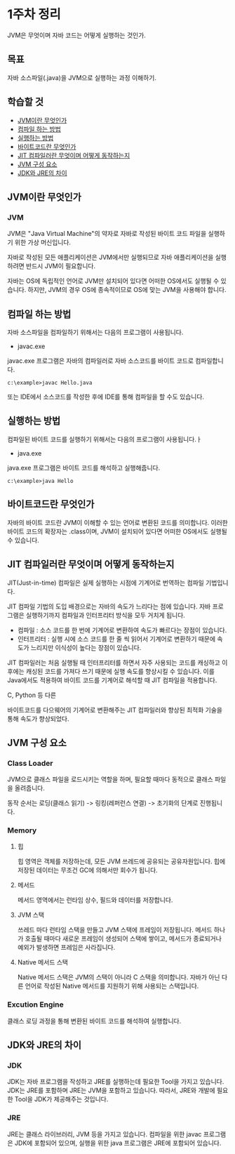 # 1주차 정리

JVM은 무엇이며 자바 코드는 어떻게 실행하는 것인가.

## 목표

자바 소스파일(.java)을 JVM으로 실행하는 과정 이해하기.

## 학습할 것

- [JVM이란 무엇인가](#-JVM이란-무엇인가)
- [컴파일 하는 방법](#-컴파일-하는-방법)
- [실행하는 방법](#-실행하는-방법)
- [바이트코드란 무엇인가](#-바이트코드란-무엇인가)
- [JIT 컴파일러란 무엇이며 어떻게 동작하는지](#-JIT-컴파일러란-무엇이며-어떻게-동작하는지)
- [JVM 구성 요소](#-JVM-구성-요소)
- [JDK와 JRE의 차이](#-JDK와)

## JVM이란 무엇인가

### JVM

JVM은 "Java Virtual Machine"의 약자로 자바로 작성된 바이트 코드 파일을 실행하기 위한 가상 머신입니다.

자바로 작성된 모든 애플리케이션은 JVM에서만 실행되므로 자바 애플리케이션을 실행하려면 반드시 JVM이 필요합니다.

자바는 OS에 독립적인 언어로 JVM만 설치되어 있다면 어떠한 OS에서도 실행될 수 있습니다. 하지만, JVM의 경우 OS에 종속적이므로 OS에 맞는 JVM을 사용해야 합니다.

## 컴파일 하는 방법

자바 소스파일을 컴파일하기 위해서는 다음의 프로그램이 사용됩니다.

- javac.exe

javac.exe 프로그램은 자바의 컴파일러로 자바 소스코드를 바이트 코드로 컴파일합니다.

`c:\example>javac Hello.java`

또는 IDE에서 소스코드를 작성한 후에 IDE를 통해 컴파일을 할 수도 있습니다.

## 실행하는 방법

컴파일된 바이트 코드를 실행하기 위해서는 다음의 프로그램이 사용됩니다.ㅏ

- java.exe

java.exe 프로그램은 바이트 코드를 해석하고 실행해줍니다.

`c:\example>java Hello`

## 바이트코드란 무엇인가

자바의 바이트 코드란 JVM이 이해할 수 있는 언어로 변환된 코드를 의미합니다. 이러한 바이트 코드의 확장자는 .class이며, JVM이 설치되어 있다면 어떠한 OS에서도 실행될 수 있습니다.

## JIT 컴파일러란 무엇이며 어떻게 동작하는지

JIT(Just-in-time) 컴파일은 실제 실행하는 시점에 기계어로 번역하는 컴파일 기법입니다.

JIT 컴파일 기법의 도입 배경으로는 자바의 속도가 느리다는 점에 있습니다. 자바 프로그램은 실행하기까지 컴파일과 인터프리터 방식을 모두 거치게 됩니다.

- 컴파일 : 소스 코드를 한 번에 기계어로 변환하여 속도가 빠르다는 장점이 있습니다.
- 인터프리터 : 실행 시에 소스 코드를 한 줄 씩 읽어서 기계어로 변환하기 때문에 속도가 느리지만 이식성이 높다는 장점이 있습니다.

JIT 컴파일러는 처음 실행될 때 인터프리터를 하면서 자주 사용되는 코드를 캐싱하고 이후에는 캐싱된 코드를 가져다 쓰기 때문에 실행 속도를 향상시킬 수 있습니다. 이를 Java에서도 적용하여 바이트 코드를 기계어로 해석할 때 JIT 컴파일을 적용합니다.

C, Python 등 다른

바이트코드를 다으웨어의 기계어로 변환해주는 JIT 컴파일러와 향상된 최적화 기술을 통해 속도가 향상되었다.

## JVM 구성 요소

### Class Loader

JVM으로 클래스 파일을 로드시키는 역할을 하며, 필요할 때마다 동적으로 클래스 파일을 올려줍니다.

동작 순서는 로딩(클래스 읽기) -> 링킹(레퍼런스 연결) -> 초기화의 단계로 진행됩니다.

### Memory

1. 힙

   힙 영역은 객체를 저장하는데, 모든 JVM 쓰레드에 공유되는 공유자원입니다. 힙에 저장된 데이터는 무조건 GC에 의해서만 회수가 됩니다.

2. 메서드

   메서드 영역에서는 런타임 상수, 필드와 데이터를 저장합니다.

3. JVM 스택

   쓰레드 마다 런타임 스택을 만들고 JVM 스택에 프레임이 저장됩니다. 메서드 하나가 호출될 때마다 새로운 프레임이 생성되어 스택에 쌓이고, 메서드가 종료되거나 예외가 발생하면 프레임은 사라집니다.

4. Native 메서드 스택

   Native 메서드 스택은 JVM의 스택이 아니라 C 스택을 의미합니다. 자바가 아닌 다른 언어로 작성된 Native 메서드를 지원하기 위해 사용되는 스택입니다.

### Excution Engine

클래스 로딩 과정을 통해 변환된 바이트 코드를 해석하여 실행합니다.

## JDK와 JRE의 차이

### JDK

JDK는 자바 프로그램을 작성하고 JRE를 실행하는데 필요한 Tool을 가지고 있습니다. JDK는 JRE를 포함하며 JRE는 JVM을 포함하고 있습니다. 따라서, JRE와 개발에 필요한 Tool을 JDK가 제공해주는 것입니다.

### JRE

JRE는 클래스 라이브러리, JVM 등을 가지고 있습니다. 컴파일을 위한 javac 프로그램은 JDK에 포함되어 있으며, 실행을 위한 java 프로그램은 JRE에 포함되어 있습니다.
